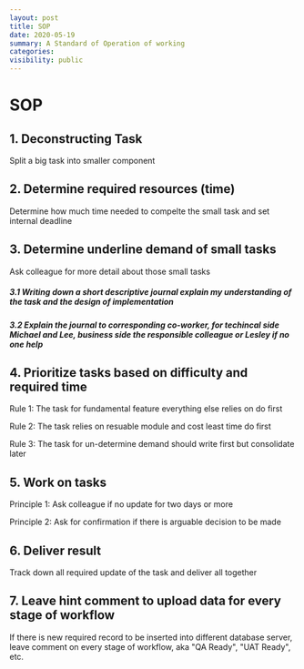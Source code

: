 ```yaml
---
layout: post
title: SOP
date: 2020-05-19
summary: A Standard of Operation of working
categories:
visibility: public
---
```

# SOP

## 1. Deconstructing Task
Split a big task into smaller component

## 2. Determine required resources (time)
Determine how much time needed to compelte the small task and set internal deadline

## 3. Determine underline demand of small tasks
Ask colleague for more detail about those small tasks

##### 3.1 Writing down a short descriptive journal explain my understanding of the task and the design of implementation
##### 3.2 Explain the journal to corresponding co-worker, for techincal side Michael and Lee, business side the responsible colleague or Lesley if no one help

## 4. Prioritize tasks based on difficulty and required time
Rule 1: The task for fundamental feature everything else relies on do first

Rule 2: The task relies on resuable module and cost least time do first

Rule 3: The task for un-determine demand should write first but consolidate later
## 5. Work on tasks
Principle 1: Ask colleague if no update for two days or more

Principle 2: Ask for confirmation if there is arguable decision to be made
## 6. Deliver result
Track down all required update of the task and deliver all together
## 7. Leave hint comment to upload data for every stage of workflow
If there is new required record to be inserted into different database server, leave comment on every stage of workflow, aka "QA Ready", "UAT Ready", etc.



